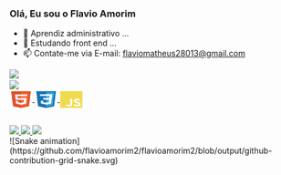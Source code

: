 ### Olá, Eu sou o Flavio Amorim


- 🔭 Aprendiz administrativo ...
- 🌱 Estudando front end ...
- 📫 Contate-me via E-mail: flaviomatheus28013@gmail.com  

<div>
  <a href="https://github.com/flavioamorim2">
    <img heigth="180em" src="https://github-readme-stats.vercel.app/api?username=flavioamorim2&show_icons=true&theme=tokyonight&include_all_commits=true&count_private=true"/> <br>
  <img heigth="180em" width="380em" src="https://github-readme-stats.vercel.app/api/top-langs/?username=flavioamorim2&layout=compact&langs_16&theme=tokyonight"/>
  </div>
  <div style="display: inline_block">
  <img align="center" alt="flavio-HTML" height="30" width="40" src="https://raw.githubusercontent.com/devicons/devicon/master/icons/html5/html5-original.svg"/>
   <img align="center" alt="flavio-HTML" height="30" width="40" src="https://raw.githubusercontent.com/devicons/devicon/master/icons/css3/css3-original.svg"/>  
    <img align="center" alt="flavio-HTML" height="30" width="40" src="https://raw.githubusercontent.com/devicons/devicon/master/icons/javascript/javascript-plain.svg"/>
  </div>
  
  ##
  
  <div>
    <a href="https://www.linkedin.com/in/flavio-matheus-amorim/" target="blank"> <img src="https://img.shields.io/badge/LinkedIn-0077B5?style=for-the-badge&logo=linkedin&logoColor=white" target="blank"/> </a>
    <a href="https://www.tiktok.com/@matheus_dev1" target="blank"> <img src="https://img.shields.io/badge/TikTok-000000?style=for-the-badge&logo=tiktok&logoColor=white" target="blank"/> </a>
    <a href="https://wa.me/21982620537" target="blank"> <img src="https://img.shields.io/badge/WhatsApp-25D366?style=for-the-badge&logo=whatsapp&logoColor=white" target="blank"/> </a>
     </div>
  ![Snake animation](https://github.com/flavioamorim2/flavioamorim2/blob/output/github-contribution-grid-snake.svg)
